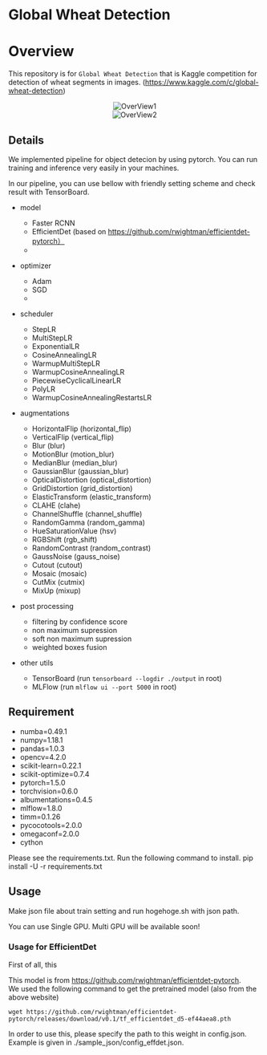 # Global Wheat Detection

# Overview

This repository is for `Global Wheat Detection` that is Kaggle competition for detection of wheat segments in images. (https://www.kaggle.com/c/global-wheat-detection)

<div align="center">
<img src="https://user-images.githubusercontent.com/18682053/82140037-b8573d80-9867-11ea-9acb-89bae6fb192e.png" title="OverView1">
</div>

<div align="center">
<img src="https://user-images.githubusercontent.com/18682053/82140038-b8efd400-9867-11ea-8618-b4abfb32640a.png" title="OverView2">
</div>


## Details

We implemented pipeline for object detecion by using pytorch. You can run training and inference very easily in your machines.

In our pipeline, you can use bellow with friendly setting scheme and check result with TensorBoard.

- model
  -  Faster RCNN
  -  EfficientDet (based on https://github.com/rwightman/efficientdet-pytorch）
  -
 
- optimizer
  - Adam
  - SGD
  - 

- scheduler
  - StepLR
  - MultiStepLR
  - ExponentialLR
  - CosineAnnealingLR
  - WarmupMultiStepLR
  - WarmupCosineAnnealingLR
  - PiecewiseCyclicalLinearLR
  - PolyLR
  - WarmupCosineAnnealingRestartsLR
  
- augmentations
  - HorizontalFlip (horizontal_flip)
  - VerticalFlip (vertical_flip)
  - Blur (blur)
  - MotionBlur (motion_blur)
  - MedianBlur (median_blur)
  - GaussianBlur (gaussian_blur)
  - OpticalDistortion (optical_distortion)
  - GridDistortion (grid_distortion)
  - ElasticTransform (elastic_transform)
  - CLAHE (clahe)
  - ChannelShuffle (channel_shuffle)
  - RandomGamma (random_gamma)
  - HueSaturationValue (hsv)
  - RGBShift (rgb_shift)
  - RandomContrast (random_contrast)
  - GaussNoise (gauss_noise)
  - Cutout (cutout)
  - Mosaic (mosaic)
  - CutMix (cutmix)
  - MixUp (mixup)

- post processing
  - filtering by confidence score
  - non maximum supression
  - soft non maximum supression
  - weighted boxes fusion

- other utils
  - TensorBoard (run `tensorboard --logdir ./output` in root)
  - MLFlow (run `mlflow ui --port 5000` in root)
 
## Requirement
- numba=0.49.1 
- numpy=1.18.1
- pandas=1.0.3
- opencv=4.2.0
- scikit-learn=0.22.1 
- scikit-optimize=0.7.4  
- pytorch=1.5.0 
- torchvision=0.6.0 
- albumentations=0.4.5
- mlflow=1.8.0 
- timm=0.1.26
- pycocotools=2.0.0
- omegaconf=2.0.0
- cython

Please see the requirements.txt. Run the following command to install.
pip install -U -r requirements.txt


## Usage
Make json file about train setting and run hogehoge.sh with json path.

You can use Single GPU.
Multi GPU will be available soon!

### Usage for EfficientDet
First of all, this 

This model is from https://github.com/rwightman/efficientdet-pytorch.  
We used the following command to get the pretrained model (also from the above website)  
```
wget https://github.com/rwightman/efficientdet-pytorch/releases/download/v0.1/tf_efficientdet_d5-ef44aea8.pth
```
In order to use this, please specify the path to this weight in config.json. Example is given in ./sample_json/config_effdet.json.

